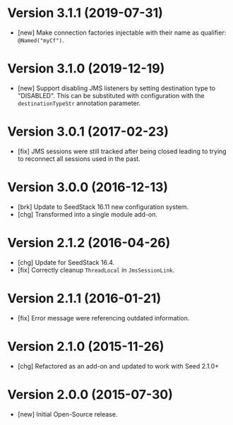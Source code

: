 # Version 3.1.1 (2019-07-31)

* [new] Make connection factories injectable with their name as qualifier: `@Named("myCf")`.

# Version 3.1.0 (2019-12-19)

* [new] Support disabling JMS listeners by setting destination type to "DISABLED". This can be substituted with configuration with the `destinationTypeStr` annotation parameter.

# Version 3.0.1 (2017-02-23)

* [fix] JMS sessions were still tracked after being closed leading to trying to reconnect all sessions used in the past.

# Version 3.0.0 (2016-12-13)

* [brk] Update to SeedStack 16.11 new configuration system.
* [chg] Transformed into a single module add-on. 

# Version 2.1.2 (2016-04-26)

* [chg] Update for SeedStack 16.4.
* [fix] Correctly cleanup `ThreadLocal` in `JmsSessionLink`.

# Version 2.1.1 (2016-01-21)

* [fix] Error message were referencing outdated information.

# Version 2.1.0 (2015-11-26)

* [chg] Refactored as an add-on and updated to work with Seed 2.1.0+

# Version 2.0.0 (2015-07-30)

* [new] Initial Open-Source release.
